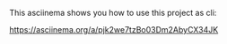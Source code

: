 This asciinema shows you how to use this project as cli:

https://asciinema.org/a/pjk2we7tzBo03Dm2AbyCX34JK